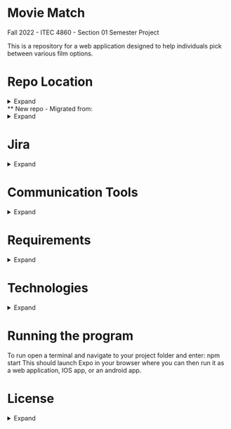 # Movie Match
Fall 2022 - ITEC 4860 - Section 01 Semester Project

This is a repository for a web application designed to help individuals pick between various film options. 


# Repo Location
<details><summary>Expand</summary>
https://github.com/calgordon/movie_matcher/
  </details>
  ** New repo - Migrated from: 
  <details><summary>Expand</summary>
https://github.com/ITEC-4860/movie_match
  </details>
  
  
# Jira
<details><summary>Expand</summary>
https://calgordon.atlassian.net/jira/software/c/projects/MM/boards/1
  </details>
  
# Communication Tools
<details><summary>Expand</summary>
  Microsoft Teams
  Discord
  Slack
  </details>
  
  
# Requirements
<details><summary>Expand</summary>
  To run this app you will need a browser with Javascript, most do by default.
  To edit you will need a JS IDE such as Visual Studio Code or Webstorm.
  </details>
  

  
  
# Technologies
<details><summary>Expand</summary>
  React-Native
  NodeJS
  Django
  Expo CLI
  API
  Python
  Webstorm and Pycharm
  </details>


 # Running the program
To run open a terminal and navigate to your project folder and enter:
 npm start
This should launch Expo in your browser where you can then run it as a web application, IOS app, or an android app.
  </details>
  
# License
<details><summary>Expand</summary>
 This software is protected under GNU (General Public License).You may use it, provided that any modifications you make to it are available for others to use and modify in a       similar manner.
 https://www.gnu.org/licenses/gpl-3.0.html
  </details>
